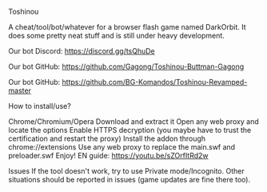 Toshinou

A cheat/tool/bot/whatever for a browser flash game named DarkOrbit. It does some pretty neat stuff and is still under heavy development.

Our bot Discord: https://discord.gg/tsQhuDe
 
Our bot GitHub: https://github.com/Gagong/Toshinou-Buttman-Gagong

Our bot GitHub: https://github.com/BG-Komandos/Toshinou-Revamped-master

How to install/use?

Chrome/Chromium/Opera
Download and extract it
Open any web proxy and locate the options
Enable HTTPS decryption (you maybe have to trust the certification and restart the proxy)
Install the addon through chrome://extensions
Use any web proxy to replace the main.swf and preloader.swf
Enjoy!
EN guide: https://youtu.be/sZOrfItRd2w

Issues
If the tool doesn't work, try to use Private mode/Incognito. Other situations should be reported in issues (game updates are fine there too).
